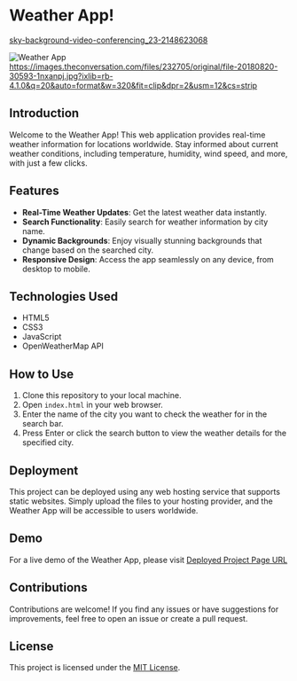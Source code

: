 
# Weather App!
[sky-background-video-conferencing_23-2148623068](https://github.com/2012Inga/Weather-App/assets/136582441/486e35f2-8426-4e72-abcd-4f809756e5e0)

![Weather App](link_to_cover_image) <https://images.theconversation.com/files/232705/original/file-20180820-30593-1nxanpj.jpg?ixlib=rb-4.1.0&q=20&auto=format&w=320&fit=clip&dpr=2&usm=12&cs=strip>

## Introduction

Welcome to the Weather App! This web application provides real-time weather information for locations worldwide. Stay informed about current weather conditions, including temperature, humidity, wind speed, and more, with just a few clicks.

## Features

- **Real-Time Weather Updates**: Get the latest weather data instantly.
- **Search Functionality**: Easily search for weather information by city name.
- **Dynamic Backgrounds**: Enjoy visually stunning backgrounds that change based on the searched city.
- **Responsive Design**: Access the app seamlessly on any device, from desktop to mobile.

## Technologies Used

- HTML5
- CSS3
- JavaScript
- OpenWeatherMap API

## How to Use

1. Clone this repository to your local machine.
2. Open `index.html` in your web browser.
3. Enter the name of the city you want to check the weather for in the search bar.
4. Press Enter or click the search button to view the weather details for the specified city.

## Deployment

This project can be deployed using any web hosting service that supports static websites. Simply upload the files to your hosting provider, and the Weather App will be accessible to users worldwide.

## Demo

For a live demo of the Weather App, please visit [Deployed Project Page URL](link_to_deployed_app) <!-- Replace 'link_to_deployed_app' with the URL of your deployed project page -->

## Contributions

Contributions are welcome! If you find any issues or have suggestions for improvements, feel free to open an issue or create a pull request.

## License

This project is licensed under the [MIT License](LICENSE).
